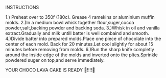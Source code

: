 INSTRUCTIONS

1.) Preheat over to 350f (180c). Grease 4 ramekins or aluminium muffin molds.
2.)In a medium bowl whisk together flour,suger,cocoa powder,salt,backing powder and backing soda.
3.)Whisk in oil and vanilla extract.Gradually and milk untill batter is well combaind and smooth.
4.)Divide batter into prepared molds.Place one piece of chocolate into the center of each mold.
Back for 20 minutes.Let cool slightly for about 15 minutes before removing from molds.
6.)Run the sharp knife completly around the inside edge of the molds and inverted onto the pltes.Sprinkle powdered suger on top,and serve immediately.

YOUR CHOCO LAVA CAKE IS READY 🍰!!!!🍰 